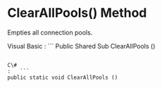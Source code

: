 <!-- loio3c1162216c5f10149323d157e91f454e -->

# ClearAllPools\(\) Method

Empties all connection pools.



Visual Basic
:   ```
Public Shared Sub ClearAllPools ()
```

C\#
:   ```
public static void ClearAllPools ()
```

